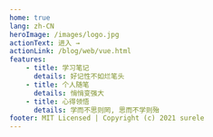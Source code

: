 ```yaml
---
home: true
lang: zh-CN
heroImage: /images/logo.jpg
actionText: 进入 →
actionLink: /blog/web/vue.html
features:
    - title: 学习笔记
      details: 好记性不如烂笔头
    - title: 个人随笔
      details: 悄悄变强大
    - title: 心得领悟
      details: 学而不思则罔, 思而不学则殆
footer: MIT Licensed | Copyright (c) 2021 surele
---
```

